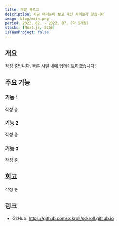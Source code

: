 ```yaml
---
title: 개발 블로그
description: 지금 여러분이 보고 계신 사이트가 맞습니다
image: blog/main.png
period: 2022. 02. ~ 2022. 07. (약 5개월)
stacks: [Nuxt.js, SCSS]
isTeamProject: false
---
```


## 개요

작성 중입니다. 빠른 시일 내에 업데이트하겠습니다!

## 주요 기능

### 기능 1

작성 중

### 기능 2

작성 중

### 기능 3

작성 중

## 회고

작성 중

## 링크

- GitHub: https://github.com/sckroll/sckroll.github.io
